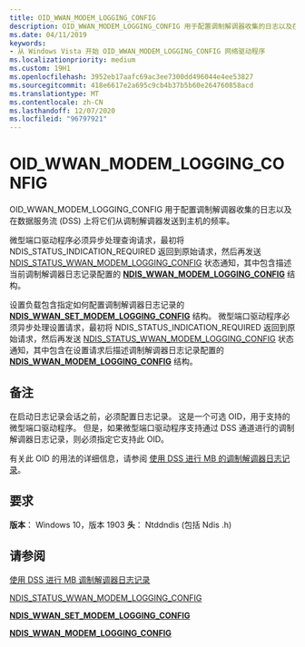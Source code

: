 ```yaml
---
title: OID_WWAN_MODEM_LOGGING_CONFIG
description: OID_WWAN_MODEM_LOGGING_CONFIG 用于配置调制解调器收集的日志以及在数据服务流 (DSS) 上将它们从调制解调器发送到主机的频率。
ms.date: 04/11/2019
keywords:
- 从 Windows Vista 开始 OID_WWAN_MODEM_LOGGING_CONFIG 网络驱动程序
ms.localizationpriority: medium
ms.custom: 19H1
ms.openlocfilehash: 3952eb17aafc69ac3ee7300dd496044e4ee53827
ms.sourcegitcommit: 418e6617e2a695c9cb4b37b5b60e264760858acd
ms.translationtype: MT
ms.contentlocale: zh-CN
ms.lasthandoff: 12/07/2020
ms.locfileid: "96797921"
---
```

# <a name="oid_wwan_modem_logging_config"></a>OID_WWAN_MODEM_LOGGING_CONFIG

OID_WWAN_MODEM_LOGGING_CONFIG 用于配置调制解调器收集的日志以及在数据服务流 (DSS) 上将它们从调制解调器发送到主机的频率。

微型端口驱动程序必须异步处理查询请求，最初将 NDIS_STATUS_INDICATION_REQUIRED 返回到原始请求，然后再发送 [NDIS_STATUS_WWAN_MODEM_LOGGING_CONFIG](ndis-status-wwan-modem-logging-config.md) 状态通知，其中包含描述当前调制解调器日志记录配置的 [**NDIS_WWAN_MODEM_LOGGING_CONFIG**](/windows-hardware/drivers/ddi/ndiswwan/ns-ndiswwan-_ndis_wwan_modem_logging_config) 结构。

设置负载包含指定如何配置调制解调器日志记录的 [**NDIS_WWAN_SET_MODEM_LOGGING_CONFIG**](/windows-hardware/drivers/ddi/ndiswwan/ns-ndiswwan-_ndis_wwan_set_modem_logging_config) 结构。 微型端口驱动程序必须异步处理设置请求，最初将 NDIS_STATUS_INDICATION_REQUIRED 返回到原始请求，然后再发送 [NDIS_STATUS_WWAN_MODEM_LOGGING_CONFIG](ndis-status-wwan-modem-logging-config.md) 状态通知，其中包含在设置请求后描述调制解调器日志记录配置的 [**NDIS_WWAN_MODEM_LOGGING_CONFIG**](/windows-hardware/drivers/ddi/ndiswwan/ns-ndiswwan-_ndis_wwan_modem_logging_config) 结构。

## <a name="remarks"></a>备注

在启动日志记录会话之前，必须配置日志记录。 这是一个可选 OID，用于支持的微型端口驱动程序。 但是，如果微型端口驱动程序支持通过 DSS 通道进行的调制解调器日志记录，则必须指定它支持此 OID。 

有关此 OID 的用法的详细信息，请参阅 [使用 DSS 进行 MB 的调制解调器日志记录](mb-modem-logging-with-dss.md)。

## <a name="requirements"></a>要求

**版本**： Windows 10，版本 1903 **头**： Ntddndis (包括 Ndis .h) 

## <a name="see-also"></a>请参阅

[使用 DSS 进行 MB 调制解调器日志记录](mb-modem-logging-with-dss.md)

[NDIS_STATUS_WWAN_MODEM_LOGGING_CONFIG](ndis-status-wwan-modem-logging-config.md)

[**NDIS_WWAN_SET_MODEM_LOGGING_CONFIG**](/windows-hardware/drivers/ddi/ndiswwan/ns-ndiswwan-_ndis_wwan_set_modem_logging_config)

[**NDIS_WWAN_MODEM_LOGGING_CONFIG**](/windows-hardware/drivers/ddi/ndiswwan/ns-ndiswwan-_ndis_wwan_modem_logging_config)
